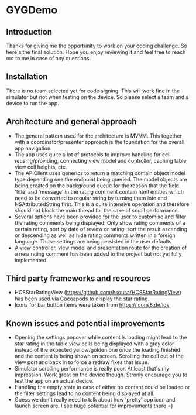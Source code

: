 # GYGDemo

## Introduction
Thanks for giving me the opportunity to work on your coding challenge. So here's the final solution. Hope you enjoy reviewing it and feel free to reach out to me in case of any questions.

## Installation
There is no team selected yet for code signing. This will work fine in the simulator but not when testing on the device. So please select a team and a device to run the app.

## Architecture and general approach
- The general pattern used for the architecture is MVVM. This together with a coordinator/presenter approach is the foundation for the overall app navigation.
- The app uses quite a lot of protocols to improve handling for cell reusing/providing, connecting view model and controller, caching table view cell heights, etc.
- The APIClient uses generics to return a matching domain object model type depending one the endpoint being queried. The model objects are being created on the background queue for the reason that the field 'title' and 'message' in the rating comment contain html entities which need to be converted to regular string by turning them into and NSAttributedString first. This is a quite intensive operation and therefore should not block the main thread for the sake of scroll performance.
- Several options have been provided for the user to customise and filter the rating comments being displayed: Only show rating comments of a certain rating, sort by date of review or rating, sort the result ascending or descending as well as hide rating comments written in a foreign language. Those settings are being persisted in the user defaults.
- A view controller, view model and presentation route for the creation of a new rating comment has been added to the project but not yet fully implemented.

## Third party frameworks and resources
- HCSStarRatingView (https://github.com/hsousa/HCSStarRatingView) has been used via Cocoapods to display the star rating.
- Icons for bar button items were taken from https://icons8.de/ios

## Known issues and potential improvements
- Opening the settings popover while content is loading might lead to the star rating in the table view cells being displayed with a grey color instead of the expected yellow/golden one once the loading finished and the content is being shown on screen. Scrolling the cell out of the view port and back in to force a redraw fixes that issue.
- Simulator scrolling performance is really poor. At least that's my impression. Work great on the device though. Stronly encourage you to test the app on an actual device.
- Handling the empty state in case of either no content could be loaded or the filter settings lead to no content being displayed at all.
- Guess we don't really need to talk about how 'pretty' app icon and launch screen are. I see huge potential for improvements there =)
